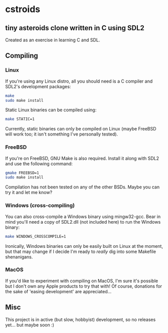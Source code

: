 # cstroids
## tiny asteroids clone written in C using SDL2

Created as an exercise in learning C and SDL.

## Compiling
### Linux
If you're using any Linux distro, all you should need is a C compiler and SDL2's development packages:
``` sh
make
sudo make install
```
Static Linux binaries can be compiled using:
``` sh
make STATIC=1
```
Currently, static binaries can only be compiled on Linux (maybe FreeBSD will work too; it isn't something I've personally tested).

### FreeBSD
If you're on FreeBSD, GNU Make is also required. Install it along with SDL2 and use the following command:
``` sh
gmake FREEBSD=1
sudo make install
```
Compilation has not been tested on any of the other BSDs. Maybe you can try it and let me know?

### Windows (cross-compiling)
You can also cross-compile a Windows binary using mingw32-gcc. Bear in mind you'll need a copy of SDL2.dll (not included here) to run the Windows binary:
``` sh
make WINDOWS_CROSSCOMPILE=1
```
Ironically, Windows binaries can only be easily built on Linux at the moment, but that may change if I decide I'm ready to *really* dig into some Makefile shenanigans.

### MacOS
If you'd like to experiment with compiling on MacOS, I'm sure it's possible but I don't own any Apple products to try that with! Of course, donations for the sake of 'easing development' are appreciated...


## Misc
This project is in active (but slow, hobbyist) development, so no releases yet... but maybe soon :)
